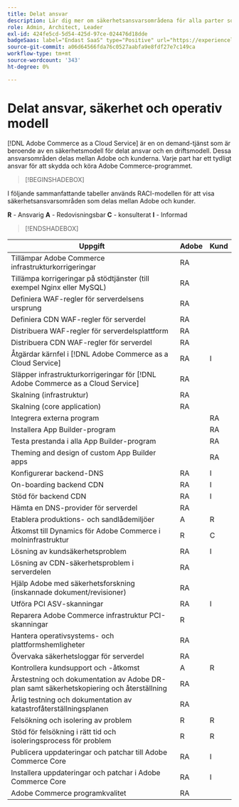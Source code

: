 ```yaml
---
title: Delat ansvar
description: Lär dig mer om säkerhetsansvarsområdena för alla parter som deltar i ditt [!DNL Adobe Commerce as a Cloud Service] projekt.
role: Admin, Architect, Leader
exl-id: 424fe5cd-5d54-425d-97ce-024476d18dde
badgeSaas: label="Endast SaaS" type="Positive" url="https://experienceleague.adobe.com/sv/docs/commerce/user-guides/product-solutions" tooltip="Gäller endast Adobe Commerce as a Cloud Service- och Adobe Commerce Optimizer-projekt (SaaS-infrastruktur som hanteras av Adobe)."
source-git-commit: a06d64566fda76c0527aabfa9e8fdf27e7c149ca
workflow-type: tm+mt
source-wordcount: '343'
ht-degree: 0%

---
```


# Delat ansvar, säkerhet och operativ modell

[!DNL Adobe Commerce as a Cloud Service] är en on demand-tjänst som är beroende av en säkerhetsmodell för delat ansvar och en driftsmodell. Dessa ansvarsområden delas mellan Adobe och kunderna. Varje part har ett tydligt ansvar för att skydda och köra Adobe Commerce-programmet.

>[!BEGINSHADEBOX]

I följande sammanfattande tabeller används RACI-modellen för att visa säkerhetsansvarsområden som delas mellan Adobe och kunder.

**R** - Ansvarig
**A** - Redovisningsbar
**C** - konsulterat
**I** - Informad

>[!ENDSHADEBOX]

| Uppgift | Adobe | Kund |
| --- | --- | --- |
| Tillämpar Adobe Commerce infrastrukturkorrigeringar | RA | |
| Tillämpa korrigeringar på stödtjänster (till exempel Nginx eller MySQL) | RA | |
| Definiera WAF-regler för serverdelsens ursprung | RA | |
| Definiera CDN WAF-regler för serverdel | RA | |
| Distribuera WAF-regler för serverdelsplattform | RA | |
| Distribuera CDN WAF-regler för serverdel | RA | |
| Åtgärdar kärnfel i [!DNL Adobe Commerce as a Cloud Service] | RA | I |
| Släpper infrastrukturkorrigeringar för [!DNL Adobe Commerce as a Cloud Service] | RA | |
| Skalning (infrastruktur) | RA | |
| Skalning (core application) | RA | |
| Integrera externa program | | RA |
| Installera App Builder-program | | RA |
| Testa prestanda i alla App Builder-program | | RA |
| Theming and design of custom App Builder apps | | RA |
| Konfigurerar backend-DNS | RA | I |
| On-boarding backend CDN | RA | I |
| Stöd för backend CDN | RA | I |
| Hämta en DNS-provider för serverdel | RA | |
| Etablera produktions- och sandlådemiljöer | A | R |
| Åtkomst till Dynamics för Adobe Commerce i molninfrastruktur | R | C |
| Lösning av kundsäkerhetsproblem | RA | I |
| Lösning av CDN-säkerhetsproblem i serverdelen | RA | |
| Hjälp Adobe med säkerhetsforskning (inskannade dokument/revisioner) | RA | |
| Utföra PCI ASV-skanningar | RA | I |
| Reparera Adobe Commerce infrastruktur PCI-skanningar | R | |
| Hantera operativsystems- och plattformshemligheter | RA | |
| Övervaka säkerhetsloggar för serverdel | RA | |
| Kontrollera kundsupport och -åtkomst | A | R |
| Årstestning och dokumentation av Adobe DR-plan samt säkerhetskopiering och återställning | RA | |
| Årlig testning och dokumentation av katastrofåterställningsplanen | RA | |
| Felsökning och isolering av problem | R | R |
| Stöd för felsökning i rätt tid och isoleringsprocess för problem | R | R |
| Publicera uppdateringar och patchar till Adobe Commerce Core | RA | I |
| Installera uppdateringar och patchar i Adobe Commerce Core | RA | I |
| Adobe Commerce programkvalitet | RA | |

